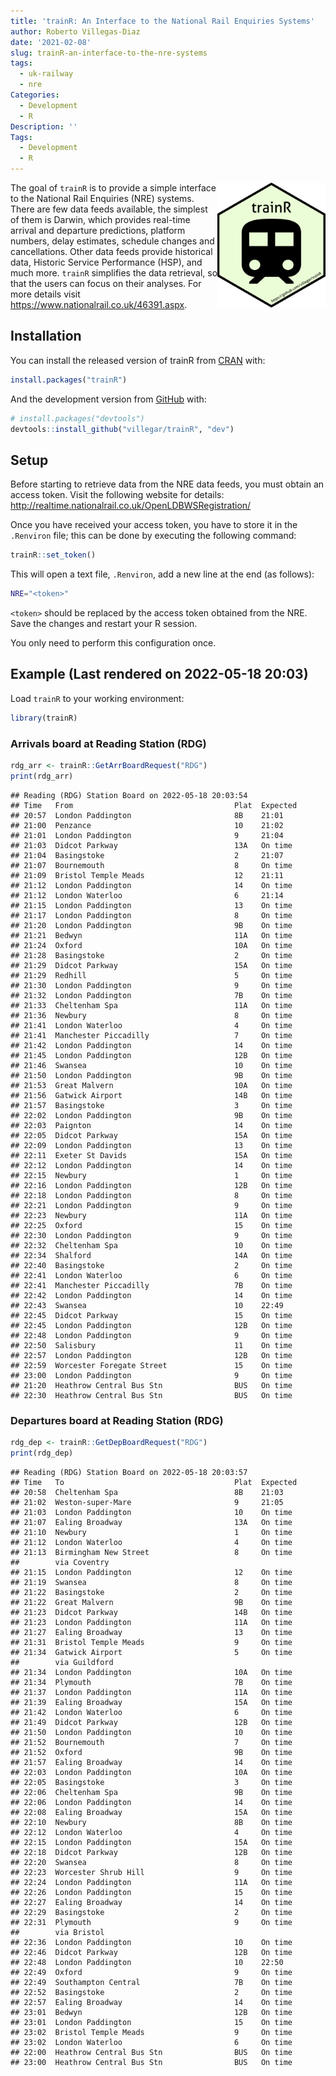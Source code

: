 ```yaml
---
title: 'trainR: An Interface to the National Rail Enquiries Systems'
author: Roberto Villegas-Diaz
date: '2021-02-08'
slug: trainR-an-interface-to-the-nre-systems
tags:
  - uk-railway
  - nre
Categories:
  - Development
  - R
Description: ''
Tags:
  - Development
  - R
---
```


<img src="https://raw.githubusercontent.com/villegar/trainR/main/inst/images/logo.png" alt="logo" align="right" height=200px/>

The goal of `trainR` is to provide a simple interface to the 
National Rail Enquiries (NRE) systems. There are few data feeds 
available, the simplest of them is Darwin, which provides real-time 
arrival and departure predictions, platform numbers, delay estimates, 
schedule changes and cancellations. Other data feeds provide historical 
data, Historic Service Performance (HSP), and much more. `trainR` 
simplifies the data retrieval, so that the users can focus on their 
analyses. For more details visit 
https://www.nationalrail.co.uk/46391.aspx.

## Installation

You can install the released version of trainR from [CRAN](https://CRAN.R-project.org) with:

``` r
install.packages("trainR")
```

And the development version from [GitHub](https://github.com/) with:

``` r
# install.packages("devtools")
devtools::install_github("villegar/trainR", "dev")
```

## Setup
Before starting to retrieve data from the NRE data feeds, you must obtain an access token. 
Visit the following website for details: http://realtime.nationalrail.co.uk/OpenLDBWSRegistration/

Once you have received your access token, you have to store it in the `.Renviron` file; this can be 
done by executing the following command:


```r
trainR::set_token()
```

This will open a text file, `.Renviron`, add a new line at the end (as follows):

```bash
NRE="<token>"
```

`<token>` should be replaced by the access token obtained from the NRE. Save the changes and restart 
your R session.

You only need to perform this configuration once.

## Example (Last rendered on 2022-05-18 20:03)

Load `trainR` to your working environment:

```r
library(trainR)
```

### Arrivals board at Reading Station (RDG)


```r
rdg_arr <- trainR::GetArrBoardRequest("RDG")
print(rdg_arr)
```

```
## Reading (RDG) Station Board on 2022-05-18 20:03:54
## Time   From                                    Plat  Expected
## 20:57  London Paddington                       8B    21:01
## 21:00  Penzance                                10    21:02
## 21:01  London Paddington                       9     21:04
## 21:03  Didcot Parkway                          13A   On time
## 21:04  Basingstoke                             2     21:07
## 21:07  Bournemouth                             8     On time
## 21:09  Bristol Temple Meads                    12    21:11
## 21:12  London Paddington                       14    On time
## 21:12  London Waterloo                         6     21:14
## 21:15  London Paddington                       13    On time
## 21:17  London Paddington                       8     On time
## 21:20  London Paddington                       9B    On time
## 21:21  Bedwyn                                  11A   On time
## 21:24  Oxford                                  10A   On time
## 21:28  Basingstoke                             2     On time
## 21:29  Didcot Parkway                          15A   On time
## 21:29  Redhill                                 5     On time
## 21:30  London Paddington                       9     On time
## 21:32  London Paddington                       7B    On time
## 21:33  Cheltenham Spa                          11A   On time
## 21:36  Newbury                                 8     On time
## 21:41  London Waterloo                         4     On time
## 21:41  Manchester Piccadilly                   7     On time
## 21:42  London Paddington                       14    On time
## 21:45  London Paddington                       12B   On time
## 21:46  Swansea                                 10    On time
## 21:50  London Paddington                       9B    On time
## 21:53  Great Malvern                           10A   On time
## 21:56  Gatwick Airport                         14B   On time
## 21:57  Basingstoke                             3     On time
## 22:02  London Paddington                       9B    On time
## 22:03  Paignton                                14    On time
## 22:05  Didcot Parkway                          15A   On time
## 22:09  London Paddington                       13    On time
## 22:11  Exeter St Davids                        15A   On time
## 22:12  London Paddington                       14    On time
## 22:15  Newbury                                 1     On time
## 22:16  London Paddington                       12B   On time
## 22:18  London Paddington                       8     On time
## 22:21  London Paddington                       9     On time
## 22:23  Newbury                                 11A   On time
## 22:25  Oxford                                  15    On time
## 22:30  London Paddington                       9     On time
## 22:32  Cheltenham Spa                          10    On time
## 22:34  Shalford                                14A   On time
## 22:40  Basingstoke                             2     On time
## 22:41  London Waterloo                         6     On time
## 22:41  Manchester Piccadilly                   7B    On time
## 22:42  London Paddington                       14    On time
## 22:43  Swansea                                 10    22:49
## 22:45  Didcot Parkway                          15    On time
## 22:45  London Paddington                       12B   On time
## 22:48  London Paddington                       9     On time
## 22:50  Salisbury                               11    On time
## 22:57  London Paddington                       12B   On time
## 22:59  Worcester Foregate Street               15    On time
## 23:00  London Paddington                       9     On time
## 21:20  Heathrow Central Bus Stn                BUS   On time
## 22:30  Heathrow Central Bus Stn                BUS   On time
```

### Departures board at Reading Station (RDG)


```r
rdg_dep <- trainR::GetDepBoardRequest("RDG")
print(rdg_dep)
```

```
## Reading (RDG) Station Board on 2022-05-18 20:03:57
## Time   To                                      Plat  Expected
## 20:58  Cheltenham Spa                          8B    21:03
## 21:02  Weston-super-Mare                       9     21:05
## 21:03  London Paddington                       10    On time
## 21:07  Ealing Broadway                         13A   On time
## 21:10  Newbury                                 1     On time
## 21:12  London Waterloo                         4     On time
## 21:13  Birmingham New Street                   8     On time
##        via Coventry                            
## 21:15  London Paddington                       12    On time
## 21:19  Swansea                                 8     On time
## 21:22  Basingstoke                             2     On time
## 21:22  Great Malvern                           9B    On time
## 21:23  Didcot Parkway                          14B   On time
## 21:23  London Paddington                       11A   On time
## 21:27  Ealing Broadway                         13    On time
## 21:31  Bristol Temple Meads                    9     On time
## 21:34  Gatwick Airport                         5     On time
##        via Guildford                           
## 21:34  London Paddington                       10A   On time
## 21:34  Plymouth                                7B    On time
## 21:37  London Paddington                       11A   On time
## 21:39  Ealing Broadway                         15A   On time
## 21:42  London Waterloo                         6     On time
## 21:49  Didcot Parkway                          12B   On time
## 21:50  London Paddington                       10    On time
## 21:52  Bournemouth                             7     On time
## 21:52  Oxford                                  9B    On time
## 21:57  Ealing Broadway                         14    On time
## 22:03  London Paddington                       10A   On time
## 22:05  Basingstoke                             3     On time
## 22:06  Cheltenham Spa                          9B    On time
## 22:06  London Paddington                       14    On time
## 22:08  Ealing Broadway                         15A   On time
## 22:10  Newbury                                 8B    On time
## 22:12  London Waterloo                         4     On time
## 22:15  London Paddington                       15A   On time
## 22:18  Didcot Parkway                          12B   On time
## 22:20  Swansea                                 8     On time
## 22:23  Worcester Shrub Hill                    9     On time
## 22:24  London Paddington                       11A   On time
## 22:26  London Paddington                       15    On time
## 22:27  Ealing Broadway                         14    On time
## 22:29  Basingstoke                             2     On time
## 22:31  Plymouth                                9     On time
##        via Bristol                             
## 22:36  London Paddington                       10    On time
## 22:46  Didcot Parkway                          12B   On time
## 22:48  London Paddington                       10    22:50
## 22:49  Oxford                                  9     On time
## 22:49  Southampton Central                     7B    On time
## 22:52  Basingstoke                             2     On time
## 22:57  Ealing Broadway                         14    On time
## 23:01  Bedwyn                                  12B   On time
## 23:01  London Paddington                       15    On time
## 23:02  Bristol Temple Meads                    9     On time
## 23:02  London Waterloo                         6     On time
## 22:00  Heathrow Central Bus Stn                BUS   On time
## 23:00  Heathrow Central Bus Stn                BUS   On time
```
